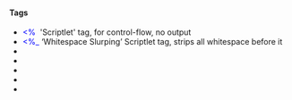 <h4>Tags</h4>
<ul>
  <li><span style="color:#00f"> &lt;% </span>&nbsp;<span>'Scriptlet' tag, for control-flow, no output</span></li>
  <li><span style="color:#00f"><%_</span>&nbsp;<span>‘Whitespace Slurping’ Scriptlet tag, strips all whitespace before it</span></li>
  <li><span style="color:#00f"></span>&nbsp;<span></span></li>
  <li><span style="color:#00f"></span>&nbsp;<span></span></li>
  <li><span style="color:#00f"></span>&nbsp;<span></span></li>
  <li><span style="color:#00f"></span>&nbsp;<span></span></li>
  <li><span style="color:#00f"></span>&nbsp;<span></span></li>
</ul>
